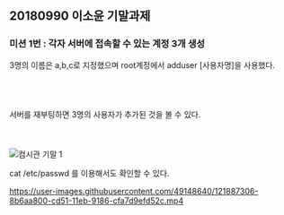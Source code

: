 ## 20180990 이소윤 기말과제

### 미션 1번 : 각자 서버에 접속할 수 있는 계정 3개 생성  

  
3명의 이름은 a,b,c로 지정했으며 root계정에서 adduser [사용자명]을 사용했다.  
 <br/> 
  <br/> 
 <br/>    
서버를 재부팅하면 3명의 사용자가 추가된 것을 볼 수 있다.  
 <br/> 
  <br/> 
 <br/>
![컴시관 기말 1](https://user-images.githubusercontent.com/49148640/121887303-89a0e480-cd51-11eb-8eb8-eecdc268fdac.png)    
  
    
    
cat /etc/passwd 를 이용해서도 확인할 수 있다.  
  
    
    
https://user-images.githubusercontent.com/49148640/121887306-8b6aa800-cd51-11eb-9186-cfa7d9efd52c.mp4    

  
